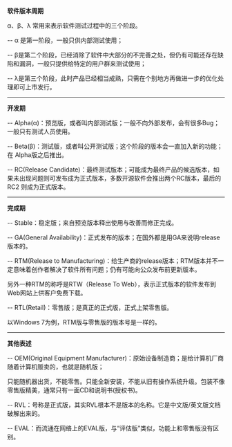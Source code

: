﻿**软件版本周期**α、β、λ 常用来表示软件测试过程中的三个阶段。-- α 是第一阶段，一般只供内部测试使用；-- β是第二个阶段，已经消除了软件中大部分的不完善之处，但仍有可能还存在缺陷和漏洞，一般只提供给特定的用户群来测试使用；-- λ是第三个阶段，此时产品已经相当成熟，只需在个别地方再做进一步的优化处理即可上市发行。******开发期**-- Alpha(α)：预览版，或者叫内部测试版；一般不向外部发布，会有很多Bug；一般只有测试人员使用。-- Beta(β)：测试版，或者叫公开测试版；这个阶段的版本会一直加入新的功能；在 Alpha版之后推出。-- RC(Release Candidate)：最终测试版本；可能成为最终产品的候选版本，如果未出现问题则可发布成为正式版本，多数开源软件会推出两个RC版本，最后的 RC2 则成为正式版本。******完成期**-- Stable：稳定版；来自预览版本释出使用与改善而修正完成。-- GA(General Availability)：正式发布的版本；在国外都是用GA来说明release版本的。-- RTM(Release to Manufacturing)：给生产商的release版本；RTM版本并不一定意味着创作者解决了软件所有问题；仍有可能向公众发布前更新版本。另外一种RTM的称呼是RTW（Release To Web），表示正式版本的软件发布到Web网站上供客户免费下载。-- RTL(Retail)：零售版；是真正的正式版，正式上架零售版。以Windows 7为例，RTM版与零售版的版本号是一样的。******其他表述**-- OEM(Original Equipment Manufacturer)：原始设备制造商；是给计算机厂商随着计算机贩卖的，也就是随机版；只能随机器出货，不能零售。只能全新安装，不能从旧有操作系统升级。包装不像零售版精美，通常只有一面CD和说明书(授权书)。-- RVL：号称是正式版，其实RVL根本不是版本的名称。它是中文版/英文版文档破解出来的。-- EVAL：而流通在网络上的EVAL版，与“评估版”类似，功能上和零售版没有区别。